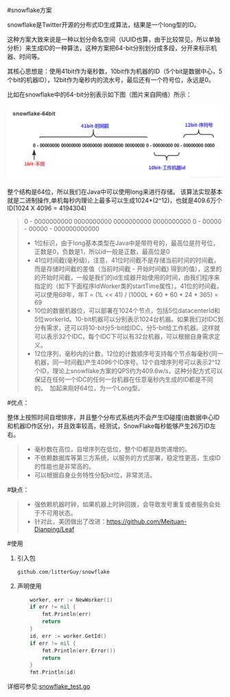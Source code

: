 #snowflake方案

snowflake是Twitter开源的分布式ID生成算法，结果是一个long型的ID。

这种方案大致来说是一种以划分命名空间（UUID也算，由于比较常见，所以单独分析）来生成ID的一种算法，这种方案把64-bit分别划分成多段，分开来标示机器、时间等。

其核心思想是：使用41bit作为毫秒数，10bit作为机器的ID（5个bit是数据中心，5个bit的机器ID），12bit作为毫秒内的流水号，最后还有一个符号位，永远是0。

比如在snowflake中的64-bit分别表示如下图（图片来自网络）所示：

![snowflake][1]

整个结构是64位，所以我们在Java中可以使用long来进行存储。 该算法实现基本就是二进制操作,单机每秒内理论上最多可以生成1024*(2^12)，也就是409.6万个ID(1024 X 4096 = 4194304)


> 0 - 0000000000 0000000000 0000000000 0000000000 0 - 00000 - 00000 - 000000000000 
> - 1位标识，由于long基本类型在Java中是带符号的，最高位是符号位，正数是0，负数是1，所以id一般是正数，最高位是0
> - 41位时间截(毫秒级)，注意，41位时间截不是存储当前时间的时间截，而是存储时间截的差值（当前时间截 - 开始时间截) 得到的值），这里的的开始时间截，一般是我们的id生成器开始使用的时间，由我们程序来指定的（如下下面程序IdWorker类的startTime属性）。41位的时间截，可以使用69年，年T = (1L << 41) / (1000L * 60 * 60 * 24 * 365) = 69
> - 10位的数据机器位，可以部署在1024个节点，包括5位datacenterId和5位workerId。10-bit机器可以分别表示1024台机器。如果我们对IDC划分有需求，还可以将10-bit分5-bit给IDC，分5-bit给工作机器。这样就可以表示32个IDC，每个IDC下可以有32台机器，可以根据自身需求定义。
> - 12位序列，毫秒内的计数，12位的计数顺序号支持每个节点每毫秒(同一机器，同一时间截)产生4096个ID序号。12个自增序列号可以表示2^12个ID，理论上snowflake方案的QPS约为409.6w/s，这种分配方式可以保证在任何一个IDC的任何一台机器在任意毫秒内生成的ID都是不同的。
> 加起来刚好64位，为一个Long型。

#优点：

整体上按照时间自增排序，并且整个分布式系统内不会产生ID碰撞(由数据中心ID和机器ID作区分)，并且效率较高，经测试，SnowFlake每秒能够产生26万ID左右。

> - 毫秒数在高位，自增序列在低位，整个ID都是趋势递增的。
> - 不依赖数据库等第三方系统，以服务的方式部署，稳定性更高，生成ID的性能也是非常高的。
> - 可以根据自身业务特性分配bit位，非常灵活。

#缺点：

> - 强依赖机器时钟，如果机器上时钟回拨，会导致发号重复或者服务会处于不可用状态。
> - 针对此，美团做出了改进：https://github.com/Meituan-Dianping/Leaf

#使用

1. 引入包
    ```go
    github.com/litterGuy/snowflake
    ```
2. 声明使用
    ```go
        worker, err := NewWorker(1)
        if err != nil {
            fmt.Println(err)
            return
        }
        id, err := worker.GetId()
        if err != nil {
            fmt.Println(err.Error())
            return
        }
        fmt.Println(id)
    ```
详细可参见:[snowflake_test.go](snowflake_test.go)

[1]: imgs/20191009093154467.png